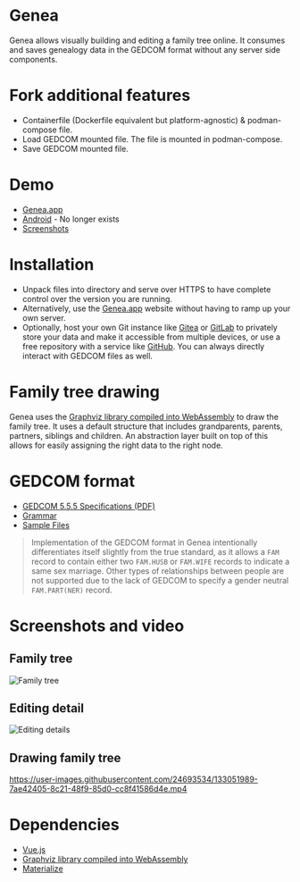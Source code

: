 # Genea

Genea allows visually building and editing a family tree online. It consumes and saves genealogy data in the GEDCOM format without any server side components.

# Fork additional features

* Containerfile (Dockerfile equivalent but platform-agnostic) & podman-compose file.
* Load GEDCOM mounted file. The file is mounted in podman-compose.
* Save GEDCOM mounted file.

# Demo

* [Genea.app](https://www.genea.app/)
* [Android](https://play.google.com/store/apps/details?id=com.genea.app) - No longer exists
* [Screenshots](#screenshots-and-video)

# Installation

* Unpack files into directory and serve over HTTPS to have complete control over the version you are running.
* Alternatively, use the [Genea.app](https://www.genea.app/) website without having to ramp up your own server.
* Optionally, host your own Git instance like [Gitea](https://gitea.io/) or [GitLab](https://about.gitlab.com/install/) to privately store your data and make it accessible from multiple devices, or use a free repository with a service like [GitHub](https://github.com/). You can always directly interact with GEDCOM files as well.

# Family tree drawing

Genea uses the [Graphviz library compiled into WebAssembly](https://github.com/hpcc-systems/hpcc-js-wasm/) to draw the family tree. It uses a default structure that includes grandparents, parents, partners, siblings and children. An abstraction layer built on top of this allows for easily assigning the right data to the right node.

# GEDCOM format

* [GEDCOM 5.5.5 Specifications (PDF)](https://www.gedcom.org/specs/GEDCOM555.zip)
* [Grammar](https://www.genealogieonline.nl/GEDCOM-tags/gedcom-5.5-grammar.php)
* [Sample Files](https://www.gedcom.org/samples.html)

> Implementation of the GEDCOM format in Genea intentionally differentiates itself slightly from the true standard, as it allows a `FAM` record to contain either two `FAM.HUSB` or `FAM.WIFE` records to indicate a same sex marriage. Other types of relationships between people are not supported due to the lack of GEDCOM to specify a gender neutral `FAM.PART(NER)` record.

# Screenshots and video

## Family tree
![Family tree](https://user-images.githubusercontent.com/24693534/133051893-f20df54f-bfa6-431b-a82d-4f86fbff30e7.png)

## Editing detail
![Editing details](https://user-images.githubusercontent.com/24693534/133051948-dd85be2d-1ecf-4b83-affb-dbe1b4e8b3eb.png)

## Drawing family tree
https://user-images.githubusercontent.com/24693534/133051989-7ae42405-8c21-48f9-85d0-cc8f41586d4e.mp4

# Dependencies

* [Vue.js](https://vuejs.org/v2/guide/)
* [Graphviz library compiled into WebAssembly](https://github.com/hpcc-systems/hpcc-js-wasm/)
* [Materialize](https://materializecss.com/)
